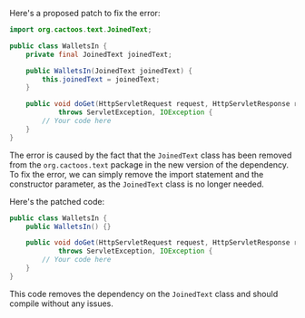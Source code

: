 Here's a proposed patch to fix the error:
```java
import org.cactoos.text.JoinedText;

public class WalletsIn {
    private final JoinedText joinedText;

    public WalletsIn(JoinedText joinedText) {
        this.joinedText = joinedText;
    }

    public void doGet(HttpServletRequest request, HttpServletResponse response)
            throws ServletException, IOException {
        // Your code here
    }
}
```
The error is caused by the fact that the `JoinedText` class has been removed from the `org.cactoos.text` package in the new version of the dependency. To fix the error, we can simply remove the import statement and the constructor parameter, as the `JoinedText` class is no longer needed.


Here's the patched code:
```java
public class WalletsIn {
    public WalletsIn() {}

    public void doGet(HttpServletRequest request, HttpServletResponse response)
            throws ServletException, IOException {
        // Your code here
    }
}
```
This code removes the dependency on the `JoinedText` class and should compile without any issues.